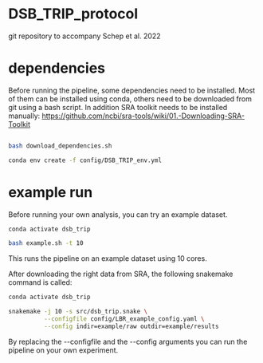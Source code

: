 # DSB_TRIP_protocol
git repository to accompany Schep et al. 2022

# dependencies
Before running the pipeline, some dependencies need to be installed.
Most of them can be installed using conda, others need to be downloaded from git using a bash script.
In addition SRA toolkit needs to be installed manually:
https://github.com/ncbi/sra-tools/wiki/01.-Downloading-SRA-Toolkit


```bash

bash download_dependencies.sh

conda env create -f config/DSB_TRIP_env.yml

```

# example run
Before running your own analysis, you can try an example dataset.

```bash
conda activate dsb_trip

bash example.sh -t 10
```

This runs the pipeline on an example dataset using 10 cores.

After downloading the right data from SRA, the following snakemake command is called:

```bash
conda activate dsb_trip

snakemake -j 10 -s src/dsb_trip.snake \
          --configfile config/LBR_example_config.yaml \
          --config indir=example/raw outdir=example/results 
```

By replacing the --configfile and the --config arguments you can run the pipeline on your own experiment.
